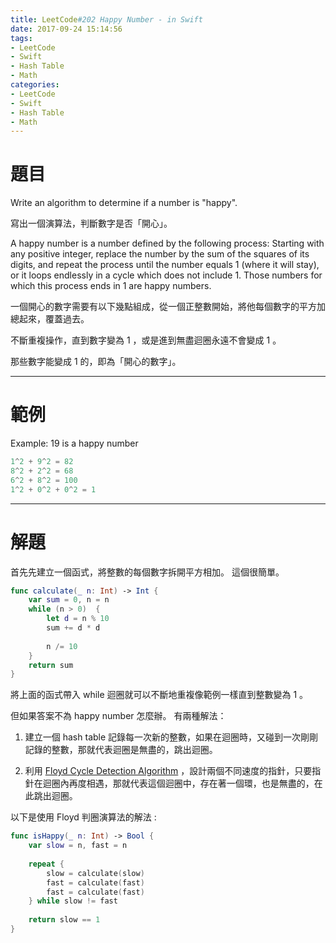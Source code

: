 ```yaml
---
title: LeetCode#202 Happy Number - in Swift
date: 2017-09-24 15:14:56
tags:
- LeetCode
- Swift
- Hash Table
- Math
categories:
- LeetCode
- Swift
- Hash Table
- Math
---
```


# 題目
Write an algorithm to determine if a number is "happy".
 
寫出一個演算法，判斷數字是否「開心」。

A happy number is a number defined by the following process: Starting with any positive integer, replace the number by the sum of the squares of its digits, and repeat the process until the number equals 1 (where it will stay), or it loops endlessly in a cycle which does not include 1. Those numbers for which this process ends in 1 are happy numbers.

一個開心的數字需要有以下幾點組成，從一個正整數開始，將他每個數字的平方加總起來，覆蓋過去。

不斷重複操作，直到數字變為 1 ，或是進到無盡迴圈永遠不會變成 1 。

那些數字能變成 1 的，即為「開心的數字」。

---

# 範例
Example: 19 is a happy number

``` swift
1^2 + 9^2 = 82
8^2 + 2^2 = 68
6^2 + 8^2 = 100
1^2 + 0^2 + 0^2 = 1
```

---

# 解題

首先先建立一個函式，將整數的每個數字拆開平方相加。
這個很簡單。

``` swift
func calculate(_ n: Int) -> Int {
    var sum = 0, n = n
    while (n > 0)  {
        let d = n % 10
        sum += d * d
        
        n /= 10
    }
    return sum
}
```

將上面的函式帶入 while 迴圈就可以不斷地重複像範例一樣直到整數變為 1 。

但如果答案不為 happy number 怎麼辦。
有兩種解法：

1. 建立一個 hash table 記錄每一次新的整數，如果在迴圈時，又碰到一次剛剛記錄的整數，那就代表迴圈是無盡的，跳出迴圈。

2. 利用 [Floyd Cycle Detection Algorithm](https://zh.wikipedia.org/wiki/Floyd%E5%88%A4%E5%9C%88%E7%AE%97%E6%B3%95) ，設計兩個不同速度的指針，只要指針在迴圈內再度相遇，那就代表這個迴圈中，存在著一個環，也是無盡的，在此跳出迴圈。

以下是使用 Floyd 判圈演算法的解法 :

``` swift
func isHappy(_ n: Int) -> Bool {
    var slow = n, fast = n
    
    repeat {
        slow = calculate(slow)
        fast = calculate(fast)
        fast = calculate(fast)
    } while slow != fast
    
    return slow == 1
}
```





